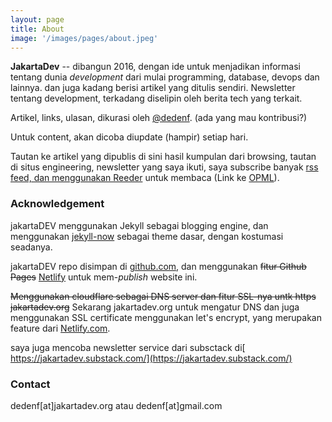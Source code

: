 ```yaml
---
layout: page
title: About
image: '/images/pages/about.jpeg'
---
```


**JakartaDev** -- dibangun 2016, dengan ide untuk menjadikan informasi tentang dunia *development* dari mulai programming, database, devops dan lainnya. dan juga kadang berisi artikel yang ditulis sendiri. 
Newsletter tentang development, terkadang diselipin oleh berita tech yang terkait.

Artikel, links, ulasan, dikurasi oleh [@dedenf](https://twitter.com/dedenf). (ada yang mau kontribusi?)

Untuk content, akan dicoba diupdate (hampir) setiap hari.

Tautan ke artikel yang dipublis di sini hasil kumpulan dari browsing, tautan di situs engineering, newsletter yang saya ikuti, saya subscribe banyak [rss feed, dan menggunakan Reeder](https://notes.dedenf.com/2019/10/aplikasi-reeder-sebuah-review-singkat) untuk membaca (Link ke [OPML](https://github.com/dedenf/news-feed)).

### Acknowledgement
jakartaDEV menggunakan Jekyll sebagai blogging engine, dan menggunakan [jekyll-now](https://github.com/barryclark/jekyll-now) sebagai theme dasar, dengan kostumasi seadanya.

jakartaDEV repo disimpan di [github.com](https://http://github.com/jakartadev/jakartadev.github.io), dan menggunakan ~~fitur Github Pages~~ [Netlify](https://netlify.com) untuk mem-*publish* website ini.

~~Menggunakan cloudflare sebagai DNS server dan fitur SSL-nya untk https jakartadev.org~~
Sekarang jakartadev.org untuk mengatur DNS dan juga menggunakan SSL certificate menggunakan let's encrypt, yang merupakan feature dari [Netlify.com](https://netlify.com).

saya juga mencoba newsletter service dari subsctack di[ https://jakartadev.substack.com/](https://jakartadev.substack.com/)

### Contact 

dedenf[at]jakartadev.org atau dedenf[at]gmail.com